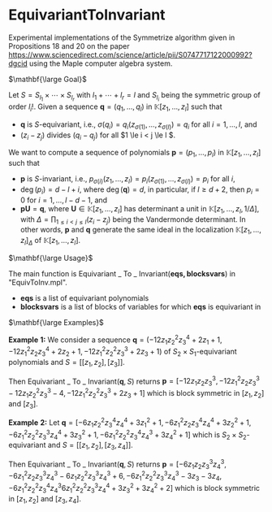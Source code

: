 # EquivariantToInvariant
Experimental implementations of the $\mathsf{Symmetrize}$ algorithm given in Propositions 18 and 20 on the paper https://www.sciencedirect.com/science/article/pii/S0747717122000992?dgcid using the $\mathsf{Maple}$ computer
algebra system. 

$\mathbf{\large Goal}$

Let $S = S_{l_1} \times \cdots \times S_{l_r}$ with $l_1 + \cdots + l_r = l$ and  $S_{l_i}$ being
the symmetric group of order $l_i!$. Given a sequence $\mathbf{q} = (q_1, \dots, q_l)$ in $\mathbb{K}[z_1, \dots, z_l]$ such that 
 - $\mathbf{q}$ is $S$-equivariant, i.e., $\sigma(q_i) = q_i(z_{\sigma(1)}, \dots, z_{\sigma(l)}) = q_i$ for all $i=1, \dots, l$, and
 - $(z_i - z_j)$ divides $(q_i - q_j)$ for all $1 \le i < j \le l $.

 We want to compute a sequence of polynomials $\mathbf{p} = (p_1, \dots, p_l)$ in $\mathbb{K}[z_1, \dots, z_l]$ such that
  - $\mathbf{p}$ is $S$-invariant, i.e., $p_{\sigma(i)}(z_1,\dots, z_l) = p_i(z_{\sigma(1)}, \dots, z_{\sigma(l)}) = p_i$ for all $i$,
  - $\deg(p_i) =   d-l+i$, where $\deg(\mathbf{q}) = d$, in particular, if $l \ge d+2$, then $p_i = 0$ for $i = 1, \dots, l-d-1$, and
  -  $\mathbf{p} \mathbf{U} = \mathbf{q}$, where $\mathbf{U} \in \mathbb{K}[z_1, \dots, z_l]$ has  determinant a unit in $\mathbb{K}[z_1, \dots, z_l, 1/\Delta]$, with $\Delta = \prod_{1 \le i < j \le l}(z_i - z_j)$ being the  Vandermonde determinant. In other words,  $\mathbf{p}$ and $\mathbf{q}$ generate the same ideal in the localization $\mathbb{K}[z_1, \dots, z_l]_{\Delta}$ of $\mathbb{K}[z_1, \dots, z_l]$. 

$\mathbf{\large Usage}$

The main function is $\mathsf{Equivariant}$ \_ $\mathsf{To}$ \_ $\mathsf{Invariant}(\mathbf{eqs, blocksvars})$ in "EquivToInv.mpl". 
 - $\mathbf{eqs}$ is a list of equivariant polynomials 
 - $\mathbf{blocksvars}$ is a list of blocks of variables for which $\mathbf{eqs}$ is equivariant in


$\mathbf{\large Examples}$

$\mathbf{Example ~1:}$ We consider a sequence $\mathbf{q} = (-12z_1z_2^2z_3^4+2z_1+1, -12z_1^2z_2z_3^4+2z_2+1, -12z_1^2z_2^2z_3^3+2z_3+1)$ of $S_2 \times S_1$-equivariant  polynomials and $S = [[z_1, z_2], [z_3]]$. 

Then $\mathsf{Equivariant}$ \_ $\mathsf{To}$ \_ $\mathsf{Invariant}(\mathbf{q}, S)$ returns $\mathbf{p} = [-12z_1z_2z_3^3, -12z_1^2z_2z_3^3-12z_1z_2^2z_3^3-4, -12z_1^2z_2^2z_3^3+2z_3+1]$ which is block symmetric in $[z_1, z_2]$
and $[z_3]$. 

$\mathbf{Example ~2:}$  Let $\mathbf{q}= [-6z_1z_2^2z_3^4z_4^4+3z_1^2+1, -6z_1^2z_2z_3^4z_4^4+3z_2^2+1, -6z_1^2z_2^2z_3^3z_4^4+3z_3^2+1, -6z_1^2z_2^2z_3^4z_4^3+3z_4^2+1]$ which is $S_2 \times S_2$-equivariant and $S = [[z_1, z_2], [z_3,z_4]]$.

Then $\mathsf{Equivariant}$ \_ $\mathsf{To}$ \_ $\mathsf{Invariant}(\mathbf{q}, S)$ returns $\mathbf{p} = [-6z_1z_2z_3^3z_4^3, -6z_1^2z_2z_3^3z_4^3-6z_1z_2^2z_3^3z_4^3+6, -6z_1^2z_2^2z_3^3z_4^3-3z_3-3z_4, -6z_1^2z_2^2z_3^4z_4^3 6z_1^2z_2^2z_3^3z_4^4+3z_3^2+3z_4^2+2]$ which is block symmetric in $[z_1, z_2]$ and $[z_3,z_4]$.

